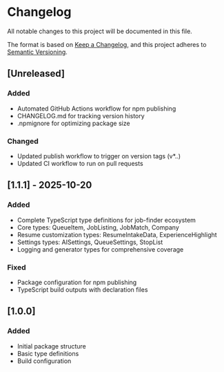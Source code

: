 # Changelog

All notable changes to this project will be documented in this file.

The format is based on [Keep a Changelog](https://keepachangelog.com/en/1.0.0/),
and this project adheres to [Semantic Versioning](https://semver.org/spec/v2.0.0.html).

## [Unreleased]

### Added
- Automated GitHub Actions workflow for npm publishing
- CHANGELOG.md for tracking version history
- .npmignore for optimizing package size

### Changed
- Updated publish workflow to trigger on version tags (v*.*.*)
- Updated CI workflow to run on pull requests

## [1.1.1] - 2025-10-20

### Added
- Complete TypeScript type definitions for job-finder ecosystem
- Core types: QueueItem, JobListing, JobMatch, Company
- Resume customization types: ResumeIntakeData, ExperienceHighlight
- Settings types: AISettings, QueueSettings, StopList
- Logging and generator types for comprehensive coverage

### Fixed
- Package configuration for npm publishing
- TypeScript build outputs with declaration files

## [1.0.0]

### Added
- Initial package structure
- Basic type definitions
- Build configuration
